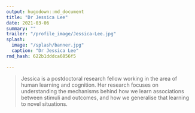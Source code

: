 ```yaml
---
output: hugodown::md_document
title: "Dr Jessica Lee"
date: 2021-03-06
summary: ""
trailer: "/profile_image/Jessica-Lee.jpg"
splash:
  image: "/splash/banner.jpg"
  caption: "Dr Jessica Lee"
rmd_hash: 622b1dddca6856f5

---
```


> Jessica is a postdoctoral research fellow working in the area of human learning and cognition. Her research focuses on understanding the mechanisms behind how we learn associations between stimuli and outcomes, and how we generalise that learning to novel situations.

